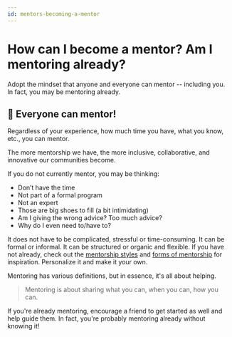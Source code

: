 ```yaml
---
id: mentors-becoming-a-mentor
---
```


# How can I become a mentor? Am I mentoring already?

Adopt the mindset that anyone and everyone can mentor -- including you.
In fact, you may be mentoring already.

## 🤩 Everyone can mentor!

Regardless of your experience, how much time you have, what you know, etc., you can mentor.

The more mentorship we have, the more inclusive, collaborative, and innovative our communities become.

If you do not currently mentor, you may be thinking:

- Don’t have the time
- Not part of a formal program
- Not an expert
- Those are big shoes to fill \(a bit intimidating\)
- Am I giving the wrong advice? Too much advice?
- Why do I even need to/have to?

It does not have to be complicated, stressful or time-consuming. It can be formal or informal. It can be structured or organic and flexible. If you have not already, check out the [mentorship styles](mentorship-styles.md) and [forms of mentorship](mentorship-forms.md) for inspiration. Personalize it and make it your own.

Mentoring has various definitions, but in essence, it's all about helping.

> Mentoring is about sharing what you can, when you can, how you can.

If you're already mentoring, encourage a friend to get started as well and help guide them. In fact, you're probably mentoring already without knowing it!
